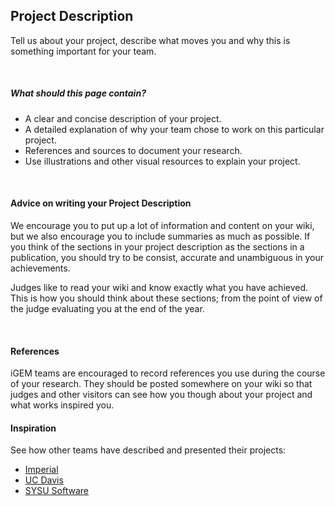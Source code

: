 <h2> Project Description </h2>

<p>Tell us about your project, describe what moves you and why this is something important for your team.</p>
<br />

<h5>What should this page contain?</h5>
<ul>
	<li> A clear and concise description of your project.</li>
	<li>A detailed explanation of why your team chose to work on this particular project.</li>
	<li>References and sources to document your research.</li>
	<li>Use illustrations and other visual resources to explain your project.</li>
</ul>


<br />
<h4>Advice on writing your Project Description</h4>

<p>
	We encourage you to put up a lot of information and content on your wiki, but we also encourage you to include summaries as much as possible. If you think of the sections in your project description as the sections in a publication, you should try to
	be consist, accurate and unambiguous in your achievements.
</p>

<p>
	Judges like to read your wiki and know exactly what you have achieved. This is how you should think about these sections; from the point of view of the judge evaluating you at the end of the year.
</p>


<br />
<h4>References</h4>
<p>iGEM teams are encouraged to record references you use during the course of your research. They should be posted somewhere on your wiki so that judges and other visitors can see how you though about your project and what works inspired you.</p>



<h4>Inspiration</h4>
<p>See how other teams have described and presented their projects: </p>

<ul>
	<li><a href="http://2014.igem.org/Team:Imperial/Project"> Imperial</a></li>
	<li><a href="http://2014.igem.org/Team:UC_Davis/Project_Overview"> UC Davis</a></li>
	<li><a href="http://2014.igem.org/Team:SYSU-Software/Overview">SYSU Software</a></li>
</ul>
